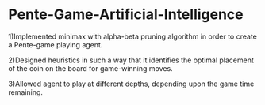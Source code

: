 # Pente-Game-Artificial-Intelligence
1)Implemented minimax with alpha-beta pruning algorithm in order to create a Pente-game playing agent. 

2)Designed heuristics in such a way that it identifies the optimal placement of the coin on the board for game-winning moves. 

3)Allowed agent to play at different depths, depending upon the game time remaining.
